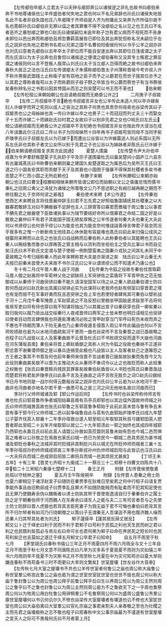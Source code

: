<!-- { "loadSidebar": true } -->
　　【左传郕伯卒郕人立君太子以夫钟与郕邽奔公以诸侯逆之非礼也故书曰郕伯来奔不书地尊诸侯也公羊传盛伯者何失地之君也何以不名兄弟辞也孙氏曰诸侯失地皆名此不名者非自失国也庄八年郕降于齐师自是入齐为附庸此又来奔为齐所偪尔故不名也髙邮孙氏曰郕伯非无罪以偪之者其罪重不得不没郕伯之名以见之也王氏曰不名者恶齐之暴恕郕之罪也○赵氏曰诸侯嗣位未逾年称子岂有君父病而不视死而不丧身未即位以邑出奔而称郕伯且郑忽曹羁莒展皆已即位及其出奔犹但称名况未嗣位乎左氏之説非也失地之君例书名若以兄弟之国不名曹伯阳衞侯衎何以书乎公羊之説亦非也刘氏曰意者先郕伯以去年卒太子即位而不能自安遂出奔以其即位日浅或谓之太子而左氏误以为太子出奔也且鲁但以诸侯逆之便谓之郕伯春秋又没其专土叛君之罪反谓之诸侯则何以言不登叛人哉常山刘氏曰太子当立郕人岂得而絶之故书曰郕伯来奔春秋大居正之法也汪氏曰左传谓郕太子朱儒称郕伯晋太子州薄称晋侯今考许叔入许不称许男衞武盟践土止称衞子安有窃地之臣子而予之以爵君在而世子擅其位亦予之以其君之尊称者哉苟以太子而称爵则子般子野之卒皆当书公薨而蔡世子有当书蔡侯矣春秋辨名分之书若曰因其悖国从而志之则吴楚可以书王而不革也】
　　伯来朝
　　【左传杞桓公来朝始朝公也且请絶叔姬而无絶昏公许之】
　　二月庚子子叔姬卒
　　【左传二月叔姬卒不言絶也书叔姬言非女也公羊传此未适人何以卒许嫁矣妇人许嫁字而笄之死则以成人之丧治之其称子何贵也其贵奈何母弟也谷梁传其曰子叔姬贵也公之母姊妹也其一传曰许嫁以卒之也男子二十而冠冠而列丈夫三十而娶女子十五而许嫁二十而嫁赵氏曰时君之女故曰子以别非先君之女也○啖氏曰左氏云桓公请絶叔姬而无絶昏公许之叔姬卒不言杞絶也书叔姬言非女也按此传大误当在成八年误置此尔汪氏曰二传以书子为同母妹然十四年再书子叔姬苟皆同母不当同字矣庐陵李氏曰子叔姬左氏以为已嫁于而遭出公谷皆以为许嫁葢适人则必系国以无所系左氏非也其称子者文公女所以别于先君之子也公谷以为姊妹者非陈氏云已许嫁于伯来朝请絶叔姬复求其次此説通】
　　夏楚人围巢
　　【左传楚令尹大孙伯卒成嘉为令尹羣舒叛楚夏子孔执舒子平及宗子遂围巢杜氏曰巢吴楚间小国庐江六县东有古巢城髙氏曰书称曹伯来朝则巢之建国久矣楚遂取之为属邑后为吴所灭王氏曰王道之行小国各安其职而贡献于天子及其衰也小国困于强暴不得保其社稷者多矣书者恶楚之不仁而小国之无所庇赖也】
　　秋滕子来朝
　　【左传秋滕昭公来朝亦始朝公也汪氏曰曹文桓滕昭相继来朝传皆谓公即位而始朝以文公之昏庸怠惰而儒书秉礼之旧周公禽父之泽犹为诸侯之所尊敬文公乃不思述职之有阙已越再朝之期而不修往觐之礼于京师何谬之甚哉】
　　秦伯使术来聘【术公作遂】
　　【左传秦伯使西乞术来聘且言将伐晋襄仲辞玉曰君不忘先君之好照临鲁国镇抚其社稷重之以大器寡君敢辞玉对曰不腆敝器不足辞也主人三辞賔答曰寡君愿徼福于周公鲁公以事君不腆先君之敝器使下臣致诸执事以为瑞节要结好命所以借寡君之命结二国之好是以敢致之襄仲曰不有君子其能国乎国无陋矣厚贿之公羊传遂者何秦大夫也秦无大夫此何以书贤缪公也何贤乎缪公以为能变也其为能变奈何惟諓諓善竫言俾君子易怠而况乎我多有之惟一介断断焉无他技其心休休能有容是难也髙氏曰前此来归僖公成风之禭葢将来聘而以此先之也张氏曰自战韩而后秦伯称人此称秦伯者以其能聘也王氏曰秦人以贿结鲁而鲁亦以厚贿答之賔主相与以货利而坐视伯主之受兵比事以书而自见矣汪氏曰术不称氏文定谓与楚子使椒一例荆楚蛮夷之国秦介戎狄之间其礼未同于中夏故略之今考归襚称秦人而此年来聘称君大夫是亦渐进之矣　陆氏曰公羊云秦无大夫按已前秦未尝使大夫来故不书尔汪氏曰公羊以谓贤缪公而不知遣术乃康公也】
　　冬十有二月戊午晋人秦人战于河曲
　　【左传秦为令狐之役故冬秦伯伐晋取羁马晋人御之赵盾将中军荀林父佐之郤缺将上军臾骈佐之栾盾将下军胥甲佐之范无恤御戎以从秦师于河曲臾骈曰秦不能久请深垒固军以待之从之秦人欲战秦伯谓士防曰若何而战对曰赵氏新出其属曰臾骈必实为此谋将以老我师也赵有侧室曰穿晋君之壻也有宠而弱不在军事好勇而狂且恶臾骈之佐上军也若使轻者肆焉其可秦伯以壁祈战于河十二月戊午秦军掩晋上军赵穿追之不及反怒曰里粮坐甲固敌是求敌至不击将何俟焉军吏曰将有待也穿曰我不知谋将独出乃以其属出宣子曰秦获穿也获一卿矣秦以胜归我何以报乃皆出战交绥秦行人夜戒晋师曰两军之士皆未慗也明日请相见也臾骈曰使者目动而言肆惧我也将遁矣薄诸河必败之胥甲赵穿当门军呼曰死伤未收而弃之不惠也不待期而薄人于险无勇也乃止秦师夜遁复侵晋入瑕公羊传此偏战也何以不言师败绩敌也曷为以水地河曲疏矣河千里而一曲也谷梁传不言及秦晋之战已亟故略之也程子曰凡战皆以主人及客秦曲故不云晋及杜氏曰不书败绩交绥而退不大崩也河曲在河东蒲坂县南】秦伯亲将晋上卿赵盾御之其称人何为令狐之役故也秦纳不正遂非积忿晋不谢秦潜师御之是以暴兵连祸至此极也凡战皆以主人及客者处己之道寡怨之方王者之事其不书晋及何也前年秦师来伐晋不言战者晋已服矣故狄秦而免晋今又为此役则秦曲甚矣故不以晋为主惟动大众从秦师不奉词令以止之也故贬而称人此轻重之权衡也【张氏曰秦晋黩兵残民其罪甚矣故秦伯赵盾皆以人书贬也陈氏曰秦晋亟战而楚君将称君矣庐陵李氏曰此条不言及无曲直之词不言败无胜负之词○赵氏曰据经书日月书地则是一战尔何得云数哉谷梁之説非也刘氏曰公羊云曷为以水地河千里一曲非也河曲者亦地名尔若千里一曲悉可名之是三河之间无他地名直曰河曲而已】
　　季孙行父帅师城诸及郓【郓公作运后同】
　　【左传书时也谷梁传称帅师言有难也杜氏曰郓莒鲁所争者城阳姑幕县南有员亭员即郓也以其远偪外国故帅师城之孙氏曰帅师而城畏莒故也张氏曰郓鲁之东郓莒鲁争郓始于此前此莒未尝与鲁有争且未尝有事于郓今行父帅师城二邑以起争端鲁自此与莒有仇由郓始庐陵李氏曰成九年楚公子婴齐伐莒入郓襄十二年季孙宿救台遂入郓至昭元年取郓其秋叔弓疆郓田莒人愬晋者即此至昭二十五年齐侯取郓以居公二十九年郓溃此一郓之始终也其成四年城郓乃西郓也永嘉吕氏曰前此莒人请盟公孙敖如莒莅盟则莒鲁未始有怨也今城二邑而惧莒之难者以公孙敖之在焉故也家氏曰城一邑已为劳民今一朝城二邑其劳民为甚书城诸及郓贬也春秋之法城非其时贬城非其制贬兴兵以城尤在所贬帅师而城者三襄十五年季孙宿叔孙豹帅师城成郛哀三年季孙斯叔孙州仇帅师城启阳与此皆讥也汪氏曰此一大夫将兵而城二邑成郛启阳皆二卿将兵而城一邑其烦民尤甚矣】
　　【丁顷王未五年】十有三年【晋灵七齐昭十九衞成二十一蔡庄三十二郑穆十四曹文四陈共十八卒桓二十三宋昭六秦康七楚穆十二】
　　春王正月
　　附録【左传晋侯使詹嘉处瑕以守桃林之塞】
　　夏五月壬午陈侯朔卒
　　附録【左传晋人患秦之用士防也夏六卿相见于诸浮赵宣子曰随防在秦贾季在狄难日至矣若之何中行桓子曰请复贾季能外事且由旧勲郤成子曰贾季乱且罪大不如随防能贱而有耻柔而不犯其知足使也且无罪乃使魏寿余伪以魏叛者以诱士防执其帑于晋使夜逸请自归于秦秦伯许之履士防之足于朝秦伯师于河西魏人在东寿余曰请东人之能与夫二三有司言者吾与之先使士防士防辞曰晋人虎狼也若背其言臣死妻子为戮无益于君不可悔也秦伯曰若背其言所不归尔帑者有如河乃行绕朝赠之以策曰子无谓秦无人吾谋适不用也既济魏人噪而还秦人归其帑其处者为刘氏】
　　邾子蘧蒢卒【蘧其居反蒢丈居反】
　　【左传邾文公卜迁于绎史曰利于民而不利于君邾子曰苟利于民孤之利也天生民而树之君以利之也民既利矣孤必与焉左右曰命可长也君何弗为邾子曰命在养民死之短长时也民苟利矣迁也吉莫如之遂迁于绎五月邾文公卒君子曰知命】
　　自五月不雨至于秋七月
　　【茅堂胡氏曰春秋书僖公三年正月不雨夏四月不雨六月雨全与文十三年自正月不雨至于秋七月文意不同唐陈氏曰凡旱为灾多系于夏竟夏不雨则为灾如僖三年书六月雨则旱不竟夏不为灾斯书正月不雨至秋七月夏在中为灾可知苟亦曰夏大旱则嫌连春秋不雨苟备书三时不雨更曰大旱则文繁矣】世室屋壊【世左谷作大音泰】
　　【左传秋七月大室之屋壊书不共也公羊传世室者何鲁公之庙也周公称大庙鲁公称世室羣公称宫此鲁公之庙也曷为谓之世室世室犹世室也世世不毁也周公何以称大庙于鲁封鲁公以为周公也周公拜乎前鲁公拜乎后曰生以养周公死以为周公主然则周公之鲁乎曰不之鲁也封鲁公以为周公主然则周公曷为不之鲁欲天下之一乎周也鲁祭周公何以为牲周公用白牡鲁公用骍犅羣公不毛鲁祭周公何以为盛周公盛鲁公焘羣公廪世室屋壊何以书讥何讥尔久不修也谷梁传大室屋壊者有壊道也讥不修也大室犹世室也周公曰大庙伯禽曰大室羣公曰官礼宗庙之事君亲割夫人亲舂敬之至也为社稷之主而先君之庙壊极称之志不敬也程子曰观春秋中文公事宗庙最为不谨遂有世室屋壊之变天人之际可不畏哉何氏曰不月者蒙上月】
